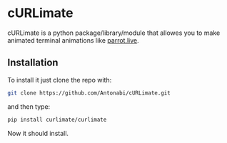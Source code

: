 # cURLimate

cURLimate is a python package/library/module that allowes you to make animated terminal animations like [parrot.live](http://parrot.live).

## Installation

To install it just clone the repo with:

```sh
git clone https://github.com/Antonabi/cURLimate.git
```

and then type:

```sh
pip install curlimate/curlimate
```

Now it should install.

